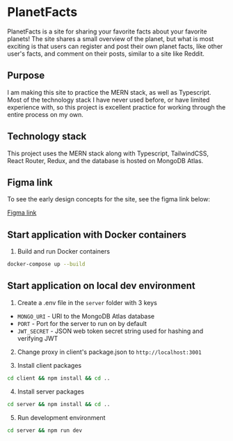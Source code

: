 # PlanetFacts

PlanetFacts is a site for sharing your favorite facts about your favorite planets! The site shares a small overview of the planet, but what is most exciting is that users can register and post their own planet facts, like other user's facts, and comment on their posts, similar to a site like Reddit.

## Purpose

I am making this site to practice the MERN stack, as well as Typescript. Most of the technology stack I have never used before, or have limited experience with, so this project is excellent practice for working through the entire process on my own.

## Technology stack

This project uses the MERN stack along with Typescript, TailwindCSS, React Router, Redux, and the database is hosted on MongoDB Atlas.

## Figma link

To see the early design concepts for the site, see the figma link below:

[Figma link](https://www.figma.com/file/oH5kV5pykG13deY0Ptv0r3/PlanetFacts?node-id=0%3A1)

## Start application with Docker containers

1. Build and run Docker containers

```bash
docker-compose up --build
```

## Start application on local dev environment

1. Create a .env file in the `server` folder with 3 keys

- `MONGO_URI` - URI to the MongoDB Atlas database
- `PORT` - Port for the server to run on by default
- `JWT_SECRET` - JSON web token secret string used for hashing and verifying JWT

2. Change proxy in client's package.json to `http://localhost:3001`

3. Install client packages

```bash
cd client && npm install && cd ..
```

4. Install server packages

```bash
cd server && npm install && cd ..
```

5. Run development environment

```bash
cd server && npm run dev
```
